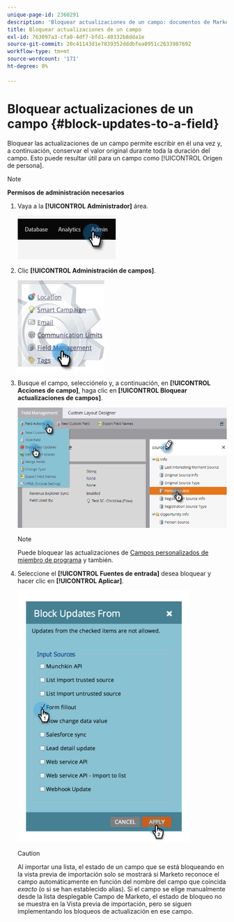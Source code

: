 ```yaml
---
unique-page-id: 2360291
description: 'Bloquear actualizaciones de un campo: documentos de Marketo, documentación del producto'
title: Bloquear actualizaciones de un campo
exl-id: 763097a3-cfa0-4df7-bfd1-40332b8dda1e
source-git-commit: 20c41143d1e7839352dddbfea0951c2633987692
workflow-type: tm+mt
source-wordcount: '171'
ht-degree: 0%

---
```


# Bloquear actualizaciones de un campo {#block-updates-to-a-field}

Bloquear las actualizaciones de un campo permite escribir en él una vez y, a continuación, conservar el valor original durante toda la duración del campo. Esto puede resultar útil para un campo como [!UICONTROL Origen de persona].

>[!NOTE]
>
>**Permisos de administración necesarios**

1. Vaya a la **[!UICONTROL Administrador]** área.

   ![](assets/block-updates-to-a-field-1.png)

1. Clic **[!UICONTROL Administración de campos]**.

   ![](assets/block-updates-to-a-field-2.png)

1. Busque el campo, selecciónelo y, a continuación, en **[!UICONTROL Acciones de campo]**, haga clic en **[!UICONTROL Bloquear actualizaciones de campos]**.

   ![](assets/block-updates-to-a-field-3.png)

   >[!NOTE]
   >
   >Puede bloquear las actualizaciones de [Campos personalizados de miembro de programa](/help/marketo/product-docs/core-marketo-concepts/programs/working-with-programs/program-member-custom-fields.md) y también.

1. Seleccione el **[!UICONTROL Fuentes de entrada]** desea bloquear y hacer clic en **[!UICONTROL Aplicar]**.

   ![](assets/block-updates-to-a-field-4.png)

   >[!CAUTION]
   >
   >Al importar una lista, el estado de un campo que se está bloqueando en la vista previa de importación solo se mostrará si Marketo reconoce el campo automáticamente en función del nombre del campo que coincida _exacto_ (o si se han establecido alias). Si el campo se elige manualmente desde la lista desplegable Campo de Marketo, el estado de bloqueo no se muestra en la Vista previa de importación, pero se siguen implementando los bloqueos de actualización en ese campo.
